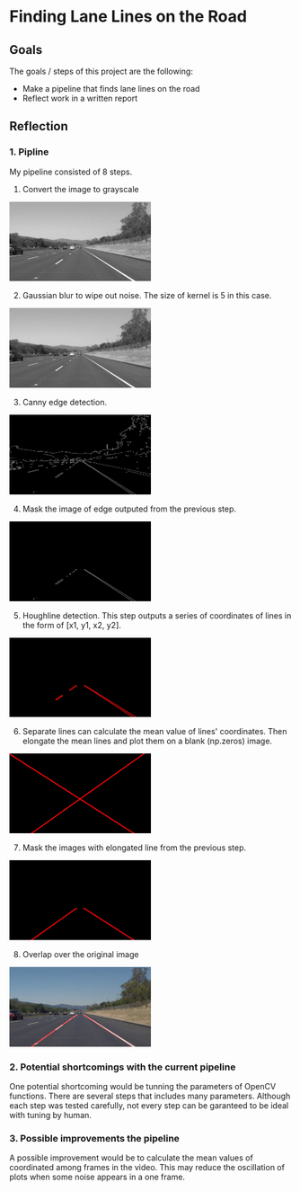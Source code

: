# **Finding Lane Lines on the Road**


## Goals

The goals / steps of this project are the following:
* Make a pipeline that finds lane lines on the road
* Reflect work in a written report


[//]: # (Image References)

[blur]: ./examples/blur.jpg "Blur"
[canny]: ./examples/canny.jpg "Canny"
[masked_canny]: ./examples/masked_canny.jpg "Masked Canny"
[hough]: ./examples/hough_lines.jpg "Hough Lines"
[long_lines]: ./examples/long_lines.jpg "Long Lines"
[long_lines_mask]: ./examples/long_lines_mask.jpg "Masked Long Lines"
[overlapped]: ./examples/overlapped.jpg "Overlapped"


## Reflection

### 1. Pipline

My pipeline consisted of 8 steps.

1. Convert the image to grayscale
<img src="./examples/gray.jpg" height="50%" width="50%">

2. Gaussian blur to wipe out noise. The size of kernel is 5 in this case.
<img src="./examples/blur.jpg" height="50%" width="50%">

3. Canny edge detection.
<img src="./examples/canny.jpg" height="50%" width="50%">

4. Mask the image of edge outputed from the previous step.
<img src="./examples/masked_canny.jpg" height="50%" width="50%">

5. Houghline detection. This step outputs a series of coordinates of lines in the form
of [x1, y1, x2, y2].
<img src="./examples/hough_lines.jpg" height="50%" width="50%">

6. Separate lines can calculate the mean value of lines' coordinates. Then elongate the mean lines
and plot them on a blank (np.zeros) image.
<img src="./examples/long_lines.jpg" height="50%" width="50%">

7. Mask the images with elongated line from the previous step.
<img src="./examples/long_lines_mask.jpg" height="50%" width="50%">

8. Overlap over the original image
<img src="./examples/overlapped.jpg" height="50%" width="50%">

### 2. Potential shortcomings with the current pipeline

One potential shortcoming would be tunning the parameters of OpenCV functions. There
are several steps that includes many parameters. Although each step was tested carefully,
not every step can be garanteed to be ideal with tuning by human.

### 3. Possible improvements the pipeline

A possible improvement would be to calculate the mean values of coordinated among frames
in the video. This may reduce the oscillation of plots when some noise appears in a one frame.

